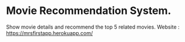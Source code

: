 # Movie Recommendation System.
Show movie details and recommend the top 5 related movies.
Website : https://mrsfirstapp.herokuapp.com/
